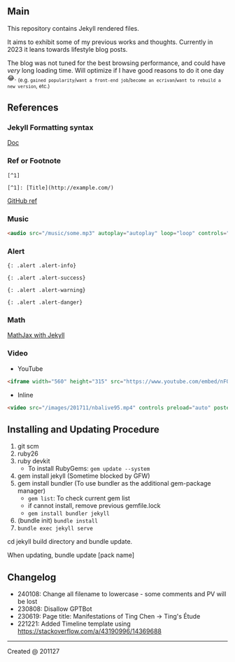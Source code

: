 ## Main

This repository contains Jekyll rendered files.

It aims to exhibit some of my previous works and thoughts. Currently in 2023 it leans towards lifestyle blog posts.

The blog was not tuned for the best browsing performance, and could have *very* long loading time. Will optimize if I have good reasons to do it one day :joy:. <sub>(e.g. `gained popularity`/`want a front-end job`/`become an ecrivan`/`want to rebuild a new version`, etc.)</sub>

## References

### Jekyll Formatting syntax

[Doc](/html/helloworld-jekyll/)

### Ref or Footnote

```
[^1]

[^1]: [Title](http://example.com/)
```

[GitHub ref](https://docs.github.com/en/get-started/writing-on-github/getting-started-with-writing-and-formatting-on-github/basic-writing-and-formatting-syntax#footnotes)

### Music

```html
<audio src="/music/some.mp3" autoplay="autoplay" loop="loop" controls="controls">Your browser does not support the audio element.</audio>
```

### Alert

```
{: .alert .alert-info}

{: .alert .alert-success}

{: .alert .alert-warning}

{: .alert .alert-danger}
```

### Math

[MathJax with Jekyll](http://www.gastonsanchez.com/visually-enforced/opinion/2014/02/16/Mathjax-with-jekyll/)

### Video

- YouTube
```html
<iframe width="560" height="315" src="https://www.youtube.com/embed/nFQy-qmyotc" frameborder="0" poster="/images/some.jpg" allowfullscreen></iframe>
```

- Inline
```html
<video src="/images/201711/nbalive95.mp4" controls preload="auto" poster="/images/201711/nbalive95_spurs.jpg" style="width:auto"></video> 
```

## Installing and Updating Procedure

1. git scm
2. ruby26
3. ruby devkit
    - To install RubyGems: `gem update --system`
4. gem install jekyll (Sometime blocked by GFW)
5. gem install bundler (To use bundler as the additional gem-package manager)
    - `gem list`: To check current gem list
    - if cannot install, remove previous gemfile.lock
    - `gem install bundler jekyll`
6. (bundle init)  `bundle install`
7. `bundle exec jekyll serve`

cd jekyll build directory and bundle update.

When updating, bundle update [pack name]

## Changelog

- 240108: Change all filename to lowercase - some comments and PV will be lost
- 230808: Disallow GPTBot
- 230619: Page title: Manifestations of Ting Chen -> Ting's Étude
- 221221: Added Timeline template using https://stackoverflow.com/a/43190996/14369688

---

Created @ 201127
